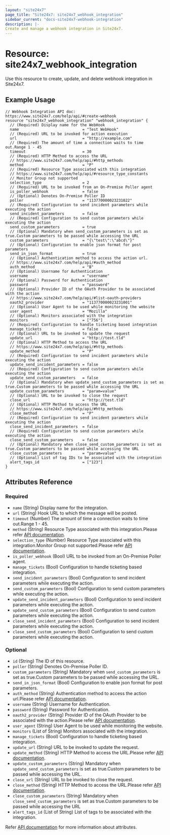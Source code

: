 ```yaml
---
layout: "site24x7"
page_title: "Site24x7: site24x7_webhook_integration"
sidebar_current: "docs-site24x7-webhook-integration"
description: |-
Create and manage a webhook integration in Site24x7.
---
```


# Resource: site24x7\_webhook\_integration

Use this resource to create, update, and delete webhook integration in Site24x7.

## Example Usage

```hcl
// Webhook Integration API doc: https://www.site24x7.com/help/api/#create-webhook
resource "site24x7_webhook_integration" "webhook_integration" {
  // (Required) Display name for the WebHook
  name                            = "Test WebHook"
  // (Required) URL to be invoked for action execution
  url                             = "http://example.com"
  // (Required) The amount of time a connection waits to time out.Range 1 - 45
  timeout                         = 30
  // (Required) HTTP Method to access the URL
  // https://www.site24x7.com/help/api/#http_methods
  method                          = "P"
  // (Required) Resource Type associated with this integration
  // https://www.site24x7.com/help/api/#resource_type_constants
  // Monitor Group not supported
  selection_type                  = 2
  // (Required) URL to be invoked from an On-Premise Poller agent
  is_poller_webhook               = false
  // (Optional) Denotes On-Premise Poller ID
  poller                          = "113770000023231022"
  // (Required) Configuration to send incident parameters while executing the action
  send_incident_parameters        = false
  // (Required) Configuration to send custom parameters while executing the action
  send_custom_parameters          = true
  // (Optional) Mandatory when send_custom_parameters is set as true.Custom parameters to be passed while accessing the URL
  custom_parameters               = "{\"test\":\"abcd\"}"
  // (Optional) Configuration to enable json format for post parameters
  send_in_json_format             = true
  // (Optional) Authentication method to access the action url.
  // https://www.site24x7.com/help/api/#auth_method
  auth_method                     = "B"
  // (Optional) Username for Authentication
  username                        = "username"
  // (Optional) Password for Authentication
  password                        = "password"
  // (Optional) Provider ID of the OAuth Provider to be associated with the action
  // https://www.site24x7.com/help/api/#list-oauth-providers
  oauth2_provider                 = "113770000023231001"
  // (Optional) User Agent to be used while monitoring the website
  user_agent                      = "Mozilla"
  // (Optional) Monitors associated with the integration
  monitors                        = ["756"]
  // (Required) Configuration to handle ticketing based integration
  manage_tickets                  = false
  // (Optional) URL to be invoked to update the request
  update_url                      = "http://test.tld"
  // (Optional) HTTP Method to access the URL
  // https://www.site24x7.com/help/api/#http_methods
  update_method                   = "P"
  // (Required) Configuration to send incident parameters while executing the action
  update_send_incident_parameters = false
  // (Required) Configuration to send custom parameters while executing the action
  update_send_custom_parameters   = false
  // (Optional) Mandatory when update_send_custom_parameters is set as true.Custom parameters to be passed while accessing the URL
  update_custom_parameters        = "param=value"
  // (Optional) URL to be invoked to close the request
  close_url                       = "http://test.tld"
  // (Optional) HTTP Method to access the URL
  // https://www.site24x7.com/help/api/#http_methods
  close_method                    = "P"
  // (Required) Configuration to send incident parameters while executing the action
  close_send_incident_parameters  = false
  // (Required) Configuration to send custom parameters while executing the action
  close_send_custom_parameters    = false
  // (Optional) Mandatory when close_send_custom_parameters is set as true.Custom parameters to be passed while accessing the URL
  close_custom_parameters         = "param=value"
  // (Optional) List of tag IDs to be associated with the integration
  alert_tags_id                   = ["123"]
}
```

## Attributes Reference


### Required

* `name` (String) Display name for the integration.
* `url` (String) Hook URL to which the message will be posted.
* `timeout` (Number) The amount of time a connection waits to time out.Range 1 - 45.
* `method` (String) Resource Type associated with this integration.Please refer [API documentation](https://www.site24x7.com/help/api/#http_methods).
* `selection_type` (Number) Resource Type associated with this integration.Monitor Group not supported.Please refer [API documentation](https://www.site24x7.com/help/api/#resource_type_constants).
* `is_poller_webhook` (Bool) URL to be invoked from an On-Premise Poller agent.
* `manage_tickets` (Bool) Configuration to handle ticketing based integration.
* `send_incident_parameters` (Bool) Configuration to send incident parameters while executing the action.
* `send_custom_parameters` (Bool) Configuration to send custom parameters while executing the action.
* `update_send_incident_parameters` (Bool) Configuration to send incident parameters while executing the action.
* `update_send_custom_parameters` (Bool) Configuration to send custom parameters while executing the action.
* `close_send_incident_parameters` (Bool) Configuration to send incident parameters while executing the action.
* `close_send_custom_parameters` (Bool) Configuration to send custom parameters while executing the action.


### Optional

* `id` (String) The ID of this resource.
* `poller` (String) Denotes On-Premise Poller ID.
* `custom_parameters` (String) Mandatory when `send_custom_parameters` is set as true.Custom parameters to be passed while accessing the URL.
* `send_in_json_format` (Bool) Configuration to enable json format for post parameters.
* `auth_method` (String) Authentication method to access the action url.Please refer [API documentation](https://www.site24x7.com/help/api/#auth_method).
* `username` (String) Username for Authentication.
* `password` (String) Password for Authentication.
* `oauth2_provider` (String) Provider ID of the OAuth Provider to be associated with the action.Please refer [API documentation](https://www.site24x7.com/help/api/#list-oauth-providers).
* `user_agent` (String) User Agent to be used while monitoring the website.
* `monitors` (List of String) Monitors associated with the integration.
* `manage_tickets` (Bool) Configuration to handle ticketing based integration.
* `update_url` (String) URL to be invoked to update the request.
* `update_method` (String) HTTP Method to access the URL.Please refer [API documentation](https://www.site24x7.com/help/api/#http_methods).
* `update_custom_parameters` (String) Mandatory when `update_send_custom_parameters` is set as true.Custom parameters to be passed while accessing the URL.
* `close_url` (String) URL to be invoked to close the request.
* `close_method` (String) HTTP Method to access the URL.Please refer [API documentation](https://www.site24x7.com/help/api/#http_methods).
* `close_custom_parameters` (String) Mandatory when `close_send_custom_parameters` is set as true.Custom parameters to be passed while accessing the URL
* `alert_tags_id` (List of String) List of tags to be associated with the integration.

Refer [API documentation](https://www.site24x7.com/help/api/#create-webhook) for more information about attributes.